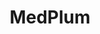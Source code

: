---
title: MedPlum
description: Medplum is a headless EHR that makes it easier to build healthcare
  apps quickly with less code.
opinion: Neither good or bad, much the opposite.
link: https://www.medplum.com/
ring: adopt
quadrant: platforms
businessModel: start-up-program
projectIds:
  - ensage
---